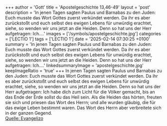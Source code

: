 +++
author = 'Gott'
title = 'Apostelgeschichte 13,46-49'
layout = 'post'
description = 'In jenen Tagen sagten Paulus und Barnabas zu den Juden: Euch musste das Wort Gottes zuerst verkündet werden. Da ihr es aber zurückstoßt und euch selbst des ewigen Lebens für unwürdig erachtet, siehe, so wenden wir uns jetzt an die Heiden. Denn so hat uns der Herr aufgetragen: Ich....'
images = ['/symbols/apostelgeschichte.jpg']
categories = ['LECTIO 1']
tags = ['LECTIO 1']
date = '2025-02-14 07:30:25 +0100'
summary = 'In jenen Tagen sagten Paulus und Barnabas zu den Juden: Euch musste das Wort Gottes zuerst verkündet werden. Da ihr es aber zurückstoßt und euch selbst des ewigen Lebens für unwürdig erachtet, siehe, so wenden wir uns jetzt an die Heiden. Denn so hat uns der Herr aufgetragen: Ich....'
linkedsummaryImage = 'apostelgeschichte.jpg'
keepImageRatio = 'true'
+++
In jenen Tagen sagten Paulus und Barnabas zu den Juden: Euch musste das Wort Gottes zuerst verkündet werden. Da ihr es aber zurückstoßt und euch selbst des ewigen Lebens für unwürdig erachtet, siehe, so wenden wir uns jetzt an die Heiden.
Denn so hat uns der Herr aufgetragen: Ich habe dich zum Licht für die Völker gemacht, bis an das Ende der Erde sollst du das Heil sein.<!--more-->
Als die Heiden das hörten, freuten sie sich und priesen das Wort des Herrn; und alle wurden gläubig, die für das ewige Leben bestimmt waren.
Das Wort des Herrn aber verbreitete sich in der ganzen Gegend.<br> [Quelle: Evangelizo](https://evangeliumtagfuertag.org/DE/gospel)